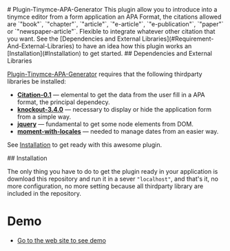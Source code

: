 <a name="Plugin-Tinymce-APA-Generator"/>
# Plugin-Tinymce-APA-Generator
This plugin allow you to introduce into a tinymce editor from a form application an APA Format, the citations allowed are `"book"`, `"chapter"`, `"article"`, `"e-article"`, `"e-publication"`, `"paper"` or `"newspaper-article"`. Flexible to integrate whatever other citation that you want. See the [Dependencies and External Libraries](#Requirement-And-External-Libraries) to have an idea how this plugin works an [Installation](#Installation) to get started.

<a name="Requirement-And-External-Libraries"/>
## Dependencies and External Libraries

[Plugin-Tinymce-APA-Generator](#Plugin-Tinymce-APA-Generator) requires that the following thirdparty libraries be installed:

- **[Citation-0.1]**                — elemental to get the data from the user fill in a APA format, the principal dependecy.
- **[knockout-3.4.0]**              — necessary to display or hide the application form from a simple way.
- **[jquery]**                      — fundamental to get some node elements from DOM.
- **[moment-with-locales]**         — needed to manage dates from an easier way.

See [Installation](#Installation) to get ready with this awesome plugin.

<a name="Installation"/>
## Installation

The only thing you have to do to get the plugin ready in your application is download this repository and run it in a sever `"localhost"`, and that's it, no more configuration, no more setting because all thirdparty library are included in the repository.

# Demo

* [Go to the web site to see demo](http://vmetasoft.com/tinymce)

[Citation-0.1]:         https://github.com/larsgw/citation.js/
[knockout-3.4.0]:       https://github.com/knockout/knockout
[jquery]:               https://github.com/jquery/jquery
[moment-with-locales]:  https://github.com/moment/moment
